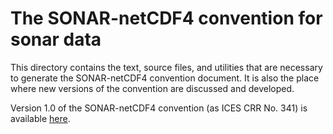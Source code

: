 # The SONAR-netCDF4 convention for sonar data

This directory contains the text, source files, and utilities that are necessary to generate the SONAR-netCDF4 convention document. It is also the place where new versions of the convention are discussed and developed.

Version 1.0 of the SONAR-netCDF4 convention (as ICES CRR No. 341) is available [here](http://www.ices.dk/sites/pub/Publication%20Reports/Cooperative%20Research%20Report%20(CRR)/CRR341/CRR341.pdf).
